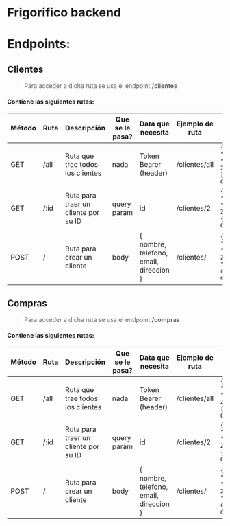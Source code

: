 # Frigorifico backend

# Endpoints:

## Clientes

> Para acceder a dicha ruta se usa el endpoint **/clientes**

#### Contiene las siguientes rutas:

| Método  | Ruta | Descripción | Que se le pasa? | Data que necesita | Ejemplo de ruta | Objeto que devuelve |
| ------------- | ------------- | ------------- | ------------- | ------------- | ------------- | ------------- |
| GET | /all | Ruta que trae todos los clientes | nada | Token Bearer (header) | /clientes/all | `{ "status": "ok", "status_code": 200, "data": [ARRAY CON CLIENTES] }` |
| GET | /:id | Ruta para traer un cliente por su ID | query param | id | /clientes/2 | `{ "status": "ok", "status_code": 200, "data": {OBJETO CON EL CLIENTE}` |
| POST | / | Ruta para crear un cliente | body | { nombre, telefono, email, direccion } | /clientes/ | `{ "status": "ok", "status_code": 200, "data": "Cliente creado con éxito"}` |

## Compras

> Para acceder a dicha ruta se usa el endpoint **/compras**

#### Contiene las siguientes rutas:

| Método  | Ruta | Descripción | Que se le pasa? | Data que necesita | Ejemplo de ruta | Objeto que devuelve |
| ------------- | ------------- | ------------- | ------------- | ------------- | ------------- | ------------- |
| GET | /all | Ruta que trae todos los clientes | nada | Token Bearer (header) | /clientes/all | `{ "status": "ok", "status_code": 200, "data": [ARRAY CON CLIENTES] }` |
| GET | /:id | Ruta para traer un cliente por su ID | query param | id | /clientes/2 | `{ "status": "ok", "status_code": 200, "data": {OBJETO CON EL CLIENTE}` |
| POST | / | Ruta para crear un cliente | body | { nombre, telefono, email, direccion } | /clientes/ | `{ "status": "ok", "status_code": 200, "data": "Cliente creado con éxito"}` |
